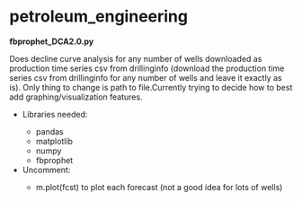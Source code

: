 # petroleum_engineering

<head><b>fbprophet_DCA2.0.py</b></head><br>
<body>
  <p>
  Does decline curve analysis for any number of wells downloaded as production time series csv from drillinginfo (download the production   time series csv from drillinginfo for any number of wells and leave it exactly as is). Only thing to change is path to file.Currently     trying to decide how to best add graphing/visualization features.
   </P>
   <ul>
    <li>Libraries needed:</li> 
      <ul>
        <li>pandas</li> <li>matplotlib</li> <li>numpy</li> <li>fbprophet</li>
      </ul>
    <li>Uncomment:</li>
      <ul>
        <li>m.plot(fcst) to plot each forecast (not a good idea for lots of wells)</li>
      </ul>
    </ul>
</body>
